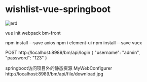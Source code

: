 # wishlist-vue-springboot
![erd](https://github.com/Kaiwenkevinz/wishlist-vue-springboot/blob/main/doc/img/erd.PNG)

vue init webpack bm-front

npm install --save axios
npm i element-ui
npm install --save vuex

POST http://localhost:8989/bm/api/login
{
  "username": "admin",
  "password": "123"
}

springboot访问项目外的静态资源
MyWebConfigurer
http://localhost:8989/bm/api/file/download.jpg
